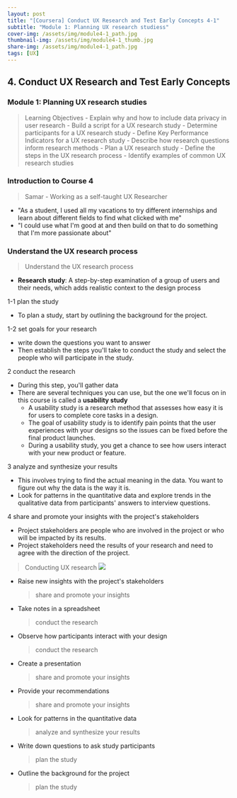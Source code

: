 ```yaml
---
layout: post
title: "[Coursera] Conduct UX Research and Test Early Concepts 4-1"
subtitle: "Module 1: Planning UX research studiess"
cover-img: /assets/img/module4-1_path.jpg
thumbnail-img: /assets/img/module4-1_thumb.jpg
share-img: /assets/img/module4-1_path.jpg
tags: [UX]
--- 
```

## 4. Conduct UX Research and Test Early Concepts
### Module 1: Planning UX research studies

> Learning Objectives
	- Explain why and how to include data privacy in user research
	- Build a script for a UX research study
	- Determine participants for a UX research study
	- Define Key Performance Indicators for a UX research study
	- Describe how research questions inform research methods
	- Plan a UX research study
	- Define the steps in the UX research process
	- Identify examples of common UX research studies

### Introduction to Course 4

> Samar - Working as a self-taught UX Researcher

- "As a student, I used all my vacations to try different internships and learn about different fields to find what clicked with me"
- "I could use what I'm good at and then build on that to do something that I'm more passionate about"

### Understand the UX research process

> Understand the UX research process

- **Research study**: A step-by-step examination of a group of users and their needs, which adds realistic context to the design process

1-1 plan the study
- To plan a study, start by outlining the background for the project. 

1-2 set goals for your research
- write down the questions you want to answer 
- Then establish the steps you'll take to conduct the study and select the people who will participate in the study. 

2 conduct the research 
- During this step, you'll gather data
- There are several techniques you can use, but the one we'll focus on in this course is called a **usability study**
	- A usability study is a research method that assesses how easy it is for users to complete core tasks in a design. 
    - The goal of usability study is to identify pain points that the user experiences with your designs so the issues can be fixed before the final product launches. 
    - During a usability study, you get a chance to see how users interact with your new product or feature. 

3 analyze and synthesize your results
- This involves trying to find the actual meaning in the data. You want to figure out why the data is the way it is. 
- Look for patterns in the quantitative data and explore trends in the qualitative data from participants' answers to interview questions. 

4 share and promote your insights with the project's stakeholders 
  - Project stakeholders are people who are involved in the project or who will be impacted by its results. 
  - Project stakeholders need the results of your research and need to agree with the direction of the project. 

> Conducting UX research
![](https://velog.velcdn.com/images/erica990604/post/cb6b7716-b00d-4919-9805-4950197b7c05/image.png)

- Raise new insights with the project's stakeholders
	> share and promote your insights

- Take notes in a spreadsheet
	> conduct the research 

- Observe how participants interact with your design
	> conduct the research 

- Create a presentation
	> share and promote your insights

- Provide your recommendations
	> share and promote your insights
    
- Look for patterns in the quantitative data
	> analyze and synthesize your results

- Write down questions to ask study participants
	> plan the study

- Outline the background for the project
	> plan the study